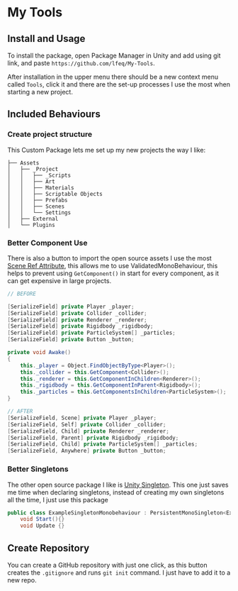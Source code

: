 # My Tools

## Install and Usage

To install the package, open Package Manager in Unity and add using git link, and paste
`https://github.com/lfeq/My-Tools`.

After installation in the upper menu there should be a new context menu called `Tools`,
click it and there are the set-up processes I use the most when starting a new project.

## Included Behaviours

### Create project structure

This Custom Package lets me set up my new projects the way I like:

```
├── Assets
│   ├── _Project
│   │   ├── _Scripts
│   │   ├── Art
│   │   ├── Materials
│   │   ├── Scriptable Objects
│   │   ├── Prefabs
│   │   ├── Scenes
│   │   └── Settings
│   ├── External
│   └── Plugins
```

### Better Component Use

There is also a button to import the open source assets I use the
most [Scene Ref Attribute](https://github.com/KyleBanks/scene-ref-attribute),
this allows me to use ValidatedMonoBehaviour, this helps to prevent
using `GetComponent()` in start for every component, as it can get
expensive in large projects. 

```csharp
// BEFORE

[SerializeField] private Player _player; 
[SerializeField] private Collider _collider;
[SerializeField] private Renderer _renderer;
[SerializeField] private Rigidbody _rigidbody;
[SerializeField] private ParticleSystem[] _particles;
[SerializeField] private Button _button;

private void Awake()
{
    this._player = Object.FindObjectByType<Player>();
    this._collider = this.GetComponent<Collider>();
    this._renderer = this.GetComponentInChildren<Renderer>();
    this._rigidbody = this.GetComponentInParent<Rigidbody>();
    this._particles = this.GetComponentsInChildren<ParticleSystem>();
}

// AFTER
[SerializeField, Scene] private Player _player; 
[SerializeField, Self] private Collider _collider;
[SerializeField, Child] private Renderer _renderer;
[SerializeField, Parent] private Rigidbody _rigidbody;
[SerializeField, Child] private ParticleSystem[] _particles;
[SerializeField, Anywhere] private Button _button;
```

### Better Singletons

The other open source package I like is [Unity Singleton](https://github.com/UnityCommunity/UnitySingleton).
This one just saves me time when declaring singletons, instead of 
creating my own singletons all the time, I just use this package

```csharp
public class ExampleSingletonMonobehaviour : PersistentMonoSingleton<ExampleSingletonMonobehaviour> {
    void Start(){}
    void Update {}
```

## Create Repository

You can create a GitHub repository with just one click, as this 
button creates the `.gitignore` and runs `git init` command. I 
just have to add it to a new repo.
